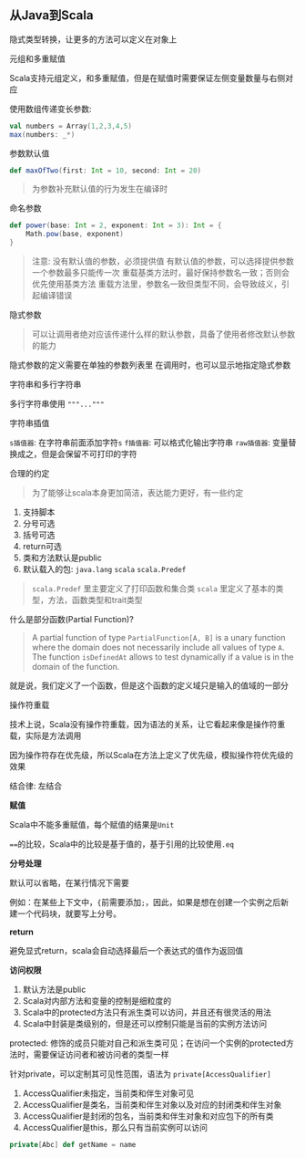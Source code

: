 ## 从Java到Scala

隐式类型转换，让更多的方法可以定义在对象上

元组和多重赋值

Scala支持元组定义，和多重赋值，但是在赋值时需要保证左侧变量数量与右侧对应

使用数组传递变长参数:

```scala
val numbers = Array(1,2,3,4,5)
max(numbers: _*)
```

参数默认值

```scala
def maxOfTwo(first: Int = 10, second: Int = 20)
```

> 为参数补充默认值的行为发生在编译时

命名参数

```scala
def power(base: Int = 2, exponent: Int = 3): Int = {
    Math.pow(base, exponent)
}
```

> 注意: 
> 没有默认值的参数，必须提供值
> 有默认值的参数，可以选择提供参数
> 一个参数最多只能传一次
> 重载基类方法时，最好保持参数名一致；否则会优先使用基类方法
> 重载方法里，参数名一致但类型不同，会导致歧义，引起编译错误

隐式参数

> 可以让调用者绝对应该传递什么样的默认参数，具备了使用者修改默认参数的能力

隐式参数的定义需要在单独的参数列表里
在调用时，也可以显示地指定隐式参数

字符串和多行字符串

多行字符串使用 `"""..."""`

字符串插值

`s插值器`: 在字符串前面添加字符`s`
`f插值器`: 可以格式化输出字符串
`raw插值器`: 变量替换成之，但是会保留不可打印的字符

合理的约定

> 为了能够让scala本身更加简洁，表达能力更好，有一些约定

1. 支持脚本
2. 分号可选
3. 括号可选
4. return可选
5. 类和方法默认是public
6. 默认载入的包: `java.lang` `scala` `scala.Predef`

> `scala.Predef` 里主要定义了打印函数和集合类
> `scala` 里定义了基本的类型，方法，函数类型和trait类型

什么是部分函数(Partial Function)?

>  A partial function of type `PartialFunction[A, B]` is a unary function where the domain does not necessarily include all values of type `A`. The function `isDefinedAt` allows to test dynamically if a value is in the domain of the function.

就是说，我们定义了一个函数，但是这个函数的定义域只是输入的值域的一部分

操作符重载

技术上说，Scala没有操作符重载，因为语法的关系，让它看起来像是操作符重载，实际是方法调用

因为操作符存在优先级，所以Scala在方法上定义了优先级，模拟操作符优先级的效果

结合律: 左结合

**赋值**

Scala中不能多重赋值，每个赋值的结果是`Unit`

`==`的比较，Scala中的比较是基于值的，基于引用的比较使用`.eq`

**分号处理**

默认可以省略，在某行情况下需要

例如：在某些上下文中，`{`前需要添加`;`，因此，如果是想在创建一个实例之后新建一个代码块，就要写上分号。

**return**

避免显式return，scala会自动选择最后一个表达式的值作为返回值

**访问权限**

1. 默认方法是public
2. Scala对内部方法和变量的控制是细粒度的
3. Scala中的protected方法只有派生类可以访问，并且还有很灵活的用法
4. Scala中封装是类级别的，但是还可以控制只能是当前的实例方法访问

protected: 修饰的成员只能对自己和派生类可见；在访问一个实例的protected方法时，需要保证访问者和被访问者的类型一样

针对private，可以定制其可见性范围，语法为 `private[AccessQualifier]`

1. AccessQualifier未指定，当前类和伴生对象可见
2. AccessQualifier是类名，当前类和伴生对象以及对应的封闭类和伴生对象
3. AccessQualifier是封闭的包名，当前类和伴生对象和对应包下的所有类
4. AccessQualifier是this，那么只有当前实例可以访问

```scala
private[Abc] def getName = name
```